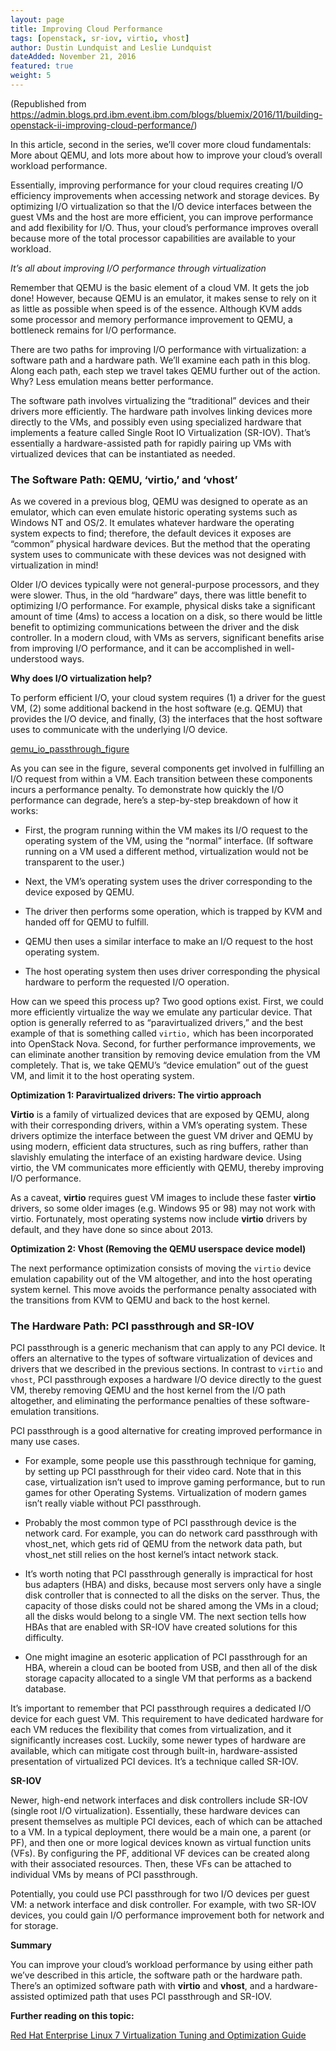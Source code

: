 ```yaml
---
layout: page
title: Improving Cloud Performance
tags: [openstack, sr-iov, virtio, vhost]
author: Dustin Lundquist and Leslie Lundquist
dateAdded: November 21, 2016
featured: true
weight: 5
---
```



(Republished from https://admin.blogs.prd.ibm.event.ibm.com/blogs/bluemix/2016/11/building-openstack-ii-improving-cloud-performance/)

In this article, second in the series, we’ll cover more cloud fundamentals: More about QEMU, and lots more about how to improve your cloud’s overall workload performance.

Essentially, improving performance for your cloud requires creating I/O efficiency improvements when accessing network and storage devices. By optimizing I/O virtualization so that the I/O device interfaces between the guest VMs and the host are more efficient, you can improve performance and add flexibility for I/O. Thus, your cloud’s performance improves overall because more of the total processor capabilities are available to your workload.

_It’s all about improving I/O performance through virtualization_

Remember that QEMU is the basic element of a cloud VM. It gets the job done! However, because QEMU is an emulator, it makes sense to rely on it as little as possible when speed is of the essence. Although KVM adds some processor and memory performance improvement to QEMU, a bottleneck remains for I/O performance.

There are two paths for improving I/O performance with virtualization: a software path and a hardware path. We’ll examine each path in this blog. Along each path, each step we travel takes QEMU further out of the action. Why? Less emulation means better performance.

The software path involves virtualizing the “traditional” devices and their drivers more efficiently. The hardware path involves linking devices more directly to the VMs, and possibly even using specialized hardware that implements a feature called Single Root IO Virtualization (SR-IOV). That’s essentially a hardware-assisted path for rapidly pairing up VMs with virtualized devices that can be instantiated as needed.

### The Software Path: QEMU, ‘virtio,’ and ‘vhost’

As we covered in a previous blog, QEMU was designed to operate as an emulator, which can even emulate historic operating systems such as Windows NT and OS/2. It emulates whatever hardware the operating system expects to find; therefore, the default devices it exposes are “common” physical hardware devices. But the method that the operating system uses to communicate with these devices was not designed with virtualization in mind!

Older I/O devices typically were not general-purpose processors, and they were slower. Thus, in the old “hardware” days, there was little benefit to optimizing I/O performance. For example, physical disks take a significant amount of time (4ms) to access a location on a disk, so there would be little benefit to optimizing communications between the driver and the disk controller. In a modern cloud, with VMs as servers, significant benefits arise from improving I/O performance, and it can be accomplished in well-understood ways.

**Why does I/O virtualization help?**

To perform efficient I/O, your cloud system requires (1) a driver for the guest VM, (2) some additional backend in the host software (e.g. QEMU) that provides the I/O device, and finally, (3) the interfaces that the host software uses to communicate with the underlying I/O device.

[qemu_io_passthrough_figure]()

As you can see in the figure, several components get involved in fulfilling an I/O request from within a VM. Each transition between these components incurs a performance penalty. To demonstrate how quickly the I/O performance can degrade, here’s a step-by-step breakdown of how it works:

 * First, the program running within the VM makes its I/O request to the operating system of the VM, using the “normal” interface. (If software running on a VM used a different method, virtualization would not be transparent to the user.)
    
 * Next, the VM’s operating system uses the driver corresponding to the device exposed by QEMU.
    
 * The driver then performs some operation, which is trapped by KVM and handed off for QEMU to fulfill.
    
 * QEMU then uses a similar interface to make an I/O request to the host operating system.

 * The host operating system then uses driver corresponding the physical hardware to perform the requested I/O operation.

How can we speed this process up? Two good options exist. First, we could more efficiently virtualize the way we emulate any particular device. That option is generally referred to as “paravirtualized drivers,” and the best example of that is something called `virtio,` which has been incorporated into OpenStack Nova. Second, for further performance improvements, we can eliminate another transition by removing device emulation from the VM completely. That is, we take QEMU’s “device emulation” out of the guest VM, and limit it to the host operating system.

**Optimization 1: Paravirtualized drivers: The virtio approach**

**Virtio** is a family of virtualized devices that are exposed by QEMU, along with their corresponding drivers, within a VM’s operating system. These drivers optimize the interface between the guest VM driver and QEMU by using modern, efficient data structures, such as ring buffers, rather than slavishly emulating the interface of an existing hardware device. Using virtio, the VM communicates more efficiently with QEMU, thereby improving I/O performance.

As a caveat, **virtio** requires guest VM images to include these faster **virtio** drivers, so some older images (e.g. Windows 95 or 98) may not work with virtio. Fortunately, most operating systems now include **virtio** drivers by default, and they have done so since about 2013.

**Optimization 2: Vhost (Removing the QEMU userspace device model)**

The next performance optimization consists of moving the `virtio` device emulation capability out of the VM altogether, and into the host operating system kernel. This move avoids the performance penalty associated with the transitions from KVM to QEMU and back to the host kernel.

### The Hardware Path: PCI passthrough and SR-IOV

PCI passthrough is a generic mechanism that can apply to any PCI device. It offers an alternative to the types of software virtualization of devices and drivers that we described in the previous sections. In contrast to `virtio` and `vhost`, PCI passthrough exposes a hardware I/O device directly to the guest VM, thereby removing QEMU and the host kernel from the I/O path altogether, and eliminating the performance penalties of these software-emulation transitions.

PCI passthrough is a good alternative for creating improved performance in many use cases.

 * For example, some people use this passthrough technique for gaming, by setting up PCI passthrough for their video card. Note that in this case, virtualization isn’t used to improve gaming performance, but to run games for other Operating Systems. Virtualization of modern games isn’t really viable without PCI passthrough.
    
 * Probably the most common type of PCI passthrough device is the network card. For example, you can do network card passthrough with vhost_net, which gets rid of QEMU from the network data path, but vhost_net still relies on the host kernel’s intact network stack.
    
 * It’s worth noting that PCI passthrough generally is impractical for host bus adapters (HBA) and disks, because most servers only have a single disk controller that is connected to all the disks on the server. Thus, the capacity of those disks could not be shared among the VMs in a cloud; all the disks would belong to a single VM. The next section tells how HBAs that are enabled with SR-IOV have created solutions for this difficulty.
    
 * One might imagine an esoteric application of PCI passthrough for an HBA, wherein a cloud can be booted from USB, and then all of the disk storage capacity allocated to a single VM that performs as a backend database.

It’s important to remember that PCI passthrough requires a dedicated I/O device for each guest VM. This requirement to have dedicated hardware for each VM reduces the flexibility that comes from virtualization, and it significantly increases cost. Luckily, some newer types of hardware are available, which can mitigate cost through built-in, hardware-assisted presentation of virtualized PCI devices. It’s a technique called SR-IOV.

**SR-IOV**

Newer, high-end network interfaces and disk controllers include SR-IOV (single root I/O virtualization). Essentially, these hardware devices can present themselves as multiple PCI devices, each of which can be attached to a VM. In a typical deployment, there would be a main one, a parent (or PF), and then one or more logical devices known as virtual function units (VFs). By configuring the PF, additional VF devices can be created along with their associated resources. Then, these VFs can be attached to individual VMs by means of PCI passthrough.

Potentially, you could use PCI passthrough for two I/O devices per guest VM: a network interface and disk controller. For example, with two SR-IOV devices, you could gain I/O performance improvement both for network and for storage.

**Summary**

You can improve your cloud’s workload performance by using either path we’ve described in this article, the software path or the hardware path. There’s an optimized software path with **virtio** and **vhost**, and a hardware-assisted optimized path that uses PCI passthrough and SR-IOV.

**Further reading on this topic:**

[Red Hat Enterprise Linux 7 Virtualization Tuning and Optimization Guide](https://access.redhat.com/documentation/en-US/Red_Hat_Enterprise_Linux/7/html/Virtualization_Tuning_and_Optimization_Guide/sect-Virtualization_Tuning_Optimization_Guide-Networking-Virtio_and_vhostnet.html)

